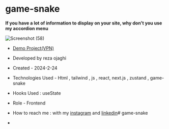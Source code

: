 # game-snake
**If you have a lot of information to display on your site, why don't you use my accordion menu**

![Screenshot (58)](https://github.com/REZA-OJAGHI-DRO/Admin-Panel-next.js/assets/145910720/49a74714-76fd-4fd3-883c-ce9e5a3e6deb)

- [Demo Project(VPN)](https://game-snake-6d2d-git-main-rezas-projects-a378c585.vercel.app/)
 
- Developed by reza ojaghi

- Created - 2024-2-24

- Technologies Used - Html , tailwind , js , react, next.js , zustand , game-snake 

- Hooks Used : useState 

- Role - Frontend

- How to reach me : with my [instagram](https://www.instagram.com/reza-ojaghi-dro) and [linkedin](https://www.linkedin.com/in/reza-ojaghi-428748280/)# game-snake
- 
